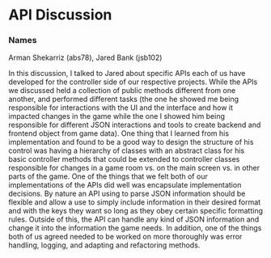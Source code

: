 # API Discussion

### Names

Arman Shekarriz (abs78), Jared Bank (jsb102)

In this discussion, I talked to Jared about specific APIs each of us have developed for the controller
side of our respective projects. While the APIs we discussed held a collection of public methods different
from one another, and performed different tasks (the one he showed me being responsible for interactions with the UI
and the interface and how it impacted changes in the game while the one I showed him being responsible for different JSON 
interactions and tools to create backend and frontend object from game data). One thing that I learned from
his implementation and found to be a good way to design the structure of his control was having a hierarchy of classes with an abstract class
for his basic controller methods that could be extended to controller classes responsible for changes in a game room vs. 
on the main screen vs. in other parts of the game. One of the things that we felt both of our implementations of the APIs did well
was encapsulate implementation decisions. By nature an API using to parse JSON information should be flexible and allow a use to simply
include information in their desired format and with the keys they want so long as they obey certain specific formatting rules. Outside of this,
the API can handle any kind of JSON information and change it into the information the game needs. In addition, one of the things both of us agreed
needed to be worked on more thoroughly was error handling, logging, and adapting and refactoring methods.

